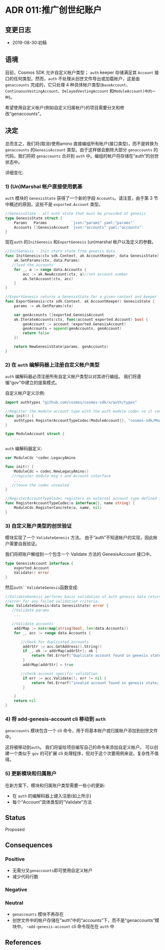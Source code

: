 # ADR 011:推广创世纪账户

## 变更日志

- 2019-08-30:初稿

## 语境

目前，Cosmos SDK 允许自定义帐户类型； `auth` keeper 存储满足其 `Account` 接口的任何类型。然而，`auth` 不处理从创世文件导出或加载帐户，这是由 `genaccounts` 完成的，它只处理 4 种具体帐户类型(`BaseAccount`、`ContinuousVestingAccount`、`DelayedVestingAccount` 和`ModuleAccount)中的一种`)。

希望使用自定义帐户(例如自定义归属帐户)的项目需要分叉和修改“genaccounts”。

## 决定

总而言之，我们将(取消)使用amino 直接编组所有帐户(接口类型)，而不是转换为`genaccounts` 的`GenesisAccount` 类型。由于这样做会删除大部分 `genaccounts` 的代码，我们将把 `genaccounts` 合并到 `auth` 中。编组的帐户将存储在“auth”的创世状态中。

详细变化:

### 1) (Un)Marshal 帐户直接使用氨基

`auth` 模块的 `GenesisState` 获得了一个新的字段 `Accounts`。请注意，由于第 3 节中概述的原因，这些不是 `exported.Account` 类型。

```go
//GenesisState - all auth state that must be provided at genesis
type GenesisState struct {
    Params   Params           `json:"params" yaml:"params"`
    Accounts []GenesisAccount `json:"accounts" yaml:"accounts"`
}
```

现在`auth` 的`InitGenesis` 和`ExportGenesis` (un)marshal 帐户以及定义的参数。 

```go
//InitGenesis - Init store state from genesis data
func InitGenesis(ctx sdk.Context, ak AccountKeeper, data GenesisState) {
    ak.SetParams(ctx, data.Params)
   //load the accounts
    for _, a := range data.Accounts {
        acc := ak.NewAccount(ctx, a)//set account number
        ak.SetAccount(ctx, acc)
    }
}

//ExportGenesis returns a GenesisState for a given context and keeper
func ExportGenesis(ctx sdk.Context, ak AccountKeeper) GenesisState {
    params := ak.GetParams(ctx)

    var genAccounts []exported.GenesisAccount
    ak.IterateAccounts(ctx, func(account exported.Account) bool {
        genAccount := account.(exported.GenesisAccount)
        genAccounts = append(genAccounts, genAccount)
        return false
    })

    return NewGenesisState(params, genAccounts)
}
```

### 2) 在 `auth` 编解码器上注册自定义帐户类型

`auth` 编解码器必须注册所有自定义帐户类型以对其进行编组。 我们将遵循“gov”中建立的提案模式。

自定义帐户定义示例:

```go
import authtypes "github.com/cosmos/cosmos-sdk/x/auth/types"

//Register the module account type with the auth module codec so it can decode module accounts stored in a genesis file
func init() {
    authtypes.RegisterAccountTypeCodec(ModuleAccount{}, "cosmos-sdk/ModuleAccount")
}

type ModuleAccount struct {
    ...
```

`auth` 编解码器定义: 

```go
var ModuleCdc *codec.LegacyAmino

func init() {
    ModuleCdc = codec.NewLegacyAmino()
   //register module msg's and Account interface
    ...
   //leave the codec unsealed
}

//RegisterAccountTypeCodec registers an external account type defined in another module for the internal ModuleCdc.
func RegisterAccountTypeCodec(o interface{}, name string) {
    ModuleCdc.RegisterConcrete(o, name, nil)
}
```

### 3) 自定义账户类型的创世验证

模块实现了一个 `ValidateGenesis` 方法。 由于“auth”不知道帐户的实现，因此帐户需要自我验证。

我们将把账户解组到一个包含一个 Validate 方法的 GenesisAccount 接口中。 

```go
type GenesisAccount interface {
    exported.Account
    Validate() error
}
```

然后`auth``ValidateGenesis`函数变成:

```go
//ValidateGenesis performs basic validation of auth genesis data returning an
//error for any failed validation criteria.
func ValidateGenesis(data GenesisState) error {
   //Validate params
    ...

   //Validate accounts
    addrMap := make(map[string]bool, len(data.Accounts))
    for _, acc := range data.Accounts {

       //check for duplicated accounts
        addrStr := acc.GetAddress().String()
        if _, ok := addrMap[addrStr]; ok {
            return fmt.Errorf("duplicate account found in genesis state; address: %s", addrStr)
        }
        addrMap[addrStr] = true

       //check account specific validation
        if err := acc.Validate(); err != nil {
            return fmt.Errorf("invalid account found in genesis state; address: %s, error: %s", addrStr, err.Error())
        }

    }
    return nil
}
```

### 4) 将 add-genesis-account cli 移动到 `auth`

`genaccounts` 模块包含一个 cli 命令，用于将基本帐户或归属帐户添加到创世文件中。

这将被移动到`auth`。 我们将留给项目编写自己的命令来添加自定义帐户。 可以创建一个类似于 `gov` 的可扩展 cli 处理程序，但对于这个次要用例来说，复杂性不值得。

### 5) 更新模块和归属账户

在新方案下，模块和归属账户类型需要一些小的更新:

- 在 `auth` 的编解码器上键入注册(如上所示)
- 每个“Account”具体类型的“Validate”方法 

## Status

Proposed

## Consequences

### Positive

- 无需分叉`genaccounts`即可使用自定义帐户
- 减少代码行数 

### Negative

### Neutral

- `genaccounts` 模块不再存在
- 创世文件中的帐户存储在“auth”中的“accounts”下，而不是“genaccounts”模块中。
-`add-genesis-account` cli 命令现在在 `auth` 中 

## References
